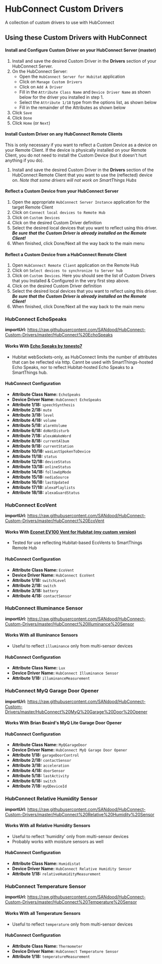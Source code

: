 # HubConnect Custom Drivers
A collection of custom drivers to use with HubConnect

## Using these Custom Drivers with HubConnect

#### Install and Configure Custom Driver on your HubConnect Server (master)
1. Install and save the desired Custom Driver in the **Drivers** section of your HubConnect Server.
2. On the HubConnect Server:
   * Open the `HubConnect Server for Hubitat` application
   * Click on `Manage Custom Drivers`
   * Click on `Add A Driver`
   * Fill in the `Attribute Class Name` and `Device Driver Name` as shown below for the driver you installed in step 1.
   * Select the `Attribute 1/18` type from the options list, as shown below
   * Fill in the remainder of the Attributes as shown below
3. Click `Save`
4. Click `Done`
5. Click `Home` (or `Next`)

#### Install Custom Driver on any HubConnect Remote Clients
This is only necessary if you want to reflect a Custom Device as a device on your Remote Client. If the device is physically installed on your Remote Client, you do not need to install the Custom Device (but it doesn't hurt anything if you do).
1. Install and save the desired Custom Driver in the **Drivers** section of the HubConnect Remote Client that you want to use the (reflected) device on. *Note that some drivers will not work on SmartThings Hubs*

#### Reflect a Custom Device from your HubConnect Server
1. Open the appropriate `HubConnect Server Instance` application for the target Remote Client
2. Click on `Connect local devices to Remote Hub`
3. Click on `Custom Devices`
4. Click on the desired Custom Driver definition
5. Select the desired local devices that you want to reflect using this driver. ***Be sure that the Custom Driver is already installed on the Remote Client!***
6. When finished, click Done/Next all the way back to the main menu

#### Reflect a Custom Device from a HubConnect Remote Client
1. Open `HubConnect Remote Client` application on the Remote Hub
2. Click on `Select devices to synchronize to Server hub`
3. Click on `Custom Devices`. Here you should see the list of Custom Drivers that you Installed & Configured in the very first step above. 
4. Click on the desired Custom Driver definition
5. Select the desired local devices that you want to reflect using this driver. ***Be sure that the Custom Driver is already installed on the Remote Client!***
6. When finished, click Done/Next all the way back to the main menu

### HubConnect EchoSpeaks
**importUrl:** https://raw.githubusercontent.com/SANdood/HubConnect-Custom-Drivers/master/HubConnect%20EchoSpeaks

#### Works With [Echo Speaks by tonesto7](https://github.com/tonesto7/echo-speaks)
* Hubitat webSockets-only, as HubConnect limits the number of attributes that can be reflected via http. Cannt be used with SmartThings-hosted Echo Speaks, nor to reflect Hubitat-hosted Echo Speaks to a SmartThings hub.
#### HubConnect Configuration
* **Attribute Class Name:** `EchoSpeaks`
* **Device Driver Name:** `HubConnect EchoSpeaks`
* **Attribute 1/18:** `speechSynthesis`
* **Attribute 2/18:** `mute`
* **Attribute 3/18:** `level`
* **Attribute 4/18:** `volume`
* **Attribute 5/18:** `alarmVolume`
* **Attribute 6/18:** `doNotDisturb`
* **Attribute 7/18:** `alexaWakeWord`
* **Attribute 8/18:** `currentAlbum`
* **Attribute 9/18:** `currentStation`
* **Attribute 10/18:** `wasLastSpokenToDevice`
* **Attribute 11/18:** `status`
* **Attribute 12/18:** `deviceStatus`
* **Attribute 13/18:** `onlineStatus`
* **Attribute 14/18:** `followUpMode`
* **Attribute 15/18:** `nediaSource`
* **Attribute 16/18:** `lastUpdated`
* **Attribute 17/18:** `alexaPlaylists`
* **Attribute 18/18:** `alexaGuardStatus`

### HubConnect EcoVent
**importUrl:** https://raw.githubusercontent.com/SANdood/HubConnect-Custom-Drivers/master/HubConnect%20EcoVent

#### Works With [Econet EV100 Vent for Hubitat (my custom version)](https://github.com/SANdood/Hubitat-Stuff/blob/master/Econet-EV100-Vent.groovy)
* Tested for use reflecting Hubitat-based EcoVents to SmartThings Remote Hub
#### HubConnect Configuration
* **Attribute Class Name:** `EcoVent`
* **Device Driver Name:** `HubConnect EcoVent`
* **Attribute 1/18:** `switchLevel`
* **Attribute 2/18:** `switch`
* **Attribute 3/18:** `battery`
* **Attribute 4/18:** `contactSensor`

### HubConnect Illuminance Sensor
**importUrl:** https://raw.githubusercontent.com/SANdood/HubConnect-Custom-Drivers/master/HubConnect%20Illuminance%20Sensor

#### Works With all Illuminance Sensors
* Useful to reflect `illuminance` only from multi-sensor devices
#### HubConnect Configuration
* **Attribute Class Name:** `Lux`
* **Device Driver Name:** `HubConnect Illuminance Sensor`
* **Attribute 1/18:** `illuminanceMeasurement`

### HubConnect MyQ Garage Door Opener
**importUrl:** https://raw.githubusercontent.com/SANdood/HubConnect-Custom-Drivers/master/HubConnect%20MyQ%20Garage%20Door%20Opener

#### Works With Brian Beaird's MyQ Lite Garage Door Opener
#### HubConnect Configuration
* **Attribute Class Name:** `MyQGarageDoor`
* **Device Driver Name:** `HubConnect MyQ Garage Door Opener`
* **Attribute 1/18:** `garageDoorControl`
* **Attribute 2/18:** `contactSensor`
* **Attribute 3/18:** `acceleration`
* **Attribute 4/18:** `doorSensor`
* **Attribute 5/18:** `lastActivity`
* **Attribute 6/18:** `switch`
* **Attribute 7/18:** `myQDeviceId`

### HubConnect Relative Humidity Sensor
**importUrl:** https://raw.githubusercontent.com/SANdood/HubConnect-Custom-Drivers/master/HubConnect%20Relative%20Humidity%20Sensor

#### Works With all Relative Humidity Sensors
* Useful to reflect 'humidity' only from multi-sensor devices
* Probably works with moisture sensors as well
#### HubConnect Configuration
* **Attribute Class Name:** `Humidistat`
* **Device Driver Name:** `HubConnect Relative Humidity Sensor`
* **Attribute 1/18:** `relativeHumidityMeasurement`

### HubConnect Temperature Sensor
**importUrl:** https://raw.githubusercontent.com/SANdood/HubConnect-Custom-Drivers/master/HubConnect%20Temperature%20Sensor

#### Works With all Temperature Sensors
* Useful to reflect `temperature` only from multi-sensor devices
#### HubConnect Configuration
* **Attribute Class Name:** `Thermometer`
* **Device Driver Name:** `HubConnect Temperature Sensor`
* **Attribute 1/18:** `temperatureMeasurement`

